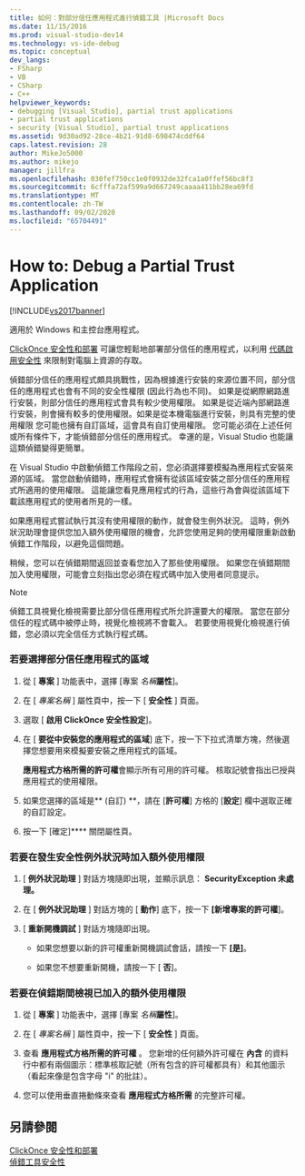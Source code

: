 ```yaml
---
title: 如何：對部分信任應用程式進行偵錯工具 |Microsoft Docs
ms.date: 11/15/2016
ms.prod: visual-studio-dev14
ms.technology: vs-ide-debug
ms.topic: conceptual
dev_langs:
- FSharp
- VB
- CSharp
- C++
helpviewer_keywords:
- debugging [Visual Studio], partial trust applications
- partial trust applications
- security [Visual Studio], partial trust applications
ms.assetid: 9d30ad92-28ce-4b21-91d8-698474cddf64
caps.latest.revision: 28
author: MikeJo5000
ms.author: mikejo
manager: jillfra
ms.openlocfilehash: 030fef750cc1e0f0932de32fca1a0ffef56bc8f3
ms.sourcegitcommit: 6cfffa72af599a9d667249caaaa411bb28ea69fd
ms.translationtype: MT
ms.contentlocale: zh-TW
ms.lasthandoff: 09/02/2020
ms.locfileid: "65704491"
---
```

# <a name="how-to-debug-a-partial-trust-application"></a>How to: Debug a Partial Trust Application
[!INCLUDE[vs2017banner](../includes/vs2017banner.md)]

適用於 Windows 和主控台應用程式。  
  
 [ClickOnce 安全性和部署](../deployment/clickonce-security-and-deployment.md) 可讓您輕鬆地部署部分信任的應用程式，以利用 [代碼啟用安全性](https://msdn.microsoft.com/library/859af632-c80d-4736-8d6f-1e01b09ce127) 來限制對電腦上資源的存取。  
  
 偵錯部分信任的應用程式頗具挑戰性，因為根據進行安裝的來源位置不同，部分信任的應用程式也會有不同的安全性權限 (因此行為也不同)。 如果是從網際網路進行安裝，則部分信任的應用程式會具有較少使用權限。 如果是從近端內部網路進行安裝，則會擁有較多的使用權限。如果是從本機電腦進行安裝，則具有完整的使用權限  您可能也擁有自訂區域，這會具有自訂使用權限。 您可能必須在上述任何或所有條件下，才能偵錯部分信任的應用程式。 幸運的是，Visual Studio 也能讓這類偵錯變得更簡單。  
  
 在 Visual Studio 中啟動偵錯工作階段之前，您必須選擇要模擬為應用程式安裝來源的區域。 當您啟動偵錯時，應用程式會擁有從該區域安裝之部分信任的應用程式所適用的使用權限。 這能讓您看見應用程式的行為，這些行為會與從該區域下載該應用程式的使用者所見的一樣。  
  
 如果應用程式嘗試執行其沒有使用權限的動作，就會發生例外狀況。 這時，例外狀況助理會提供您加入額外使用權限的機會，允許您使用足夠的使用權限重新啟動偵錯工作階段，以避免這個問題。  
  
 稍候，您可以在偵錯期間返回並查看您加入了那些使用權限。 如果您在偵錯期間加入使用權限，可能會立刻指出您必須在程式碼中加入使用者同意提示。  
  
> [!NOTE]
> 偵錯工具視覺化檢視需要比部分信任應用程式所允許還要大的權限。 當您在部分信任的程式碼中被停止時，視覺化檢視將不會載入。 若要使用視覺化檢視進行偵錯，您必須以完全信任方式執行程式碼。  
  
### <a name="to-choose-a-zone-for-your-partial-trust-application"></a>若要選擇部分信任應用程式的區域  
  
1. 從 [ **專案** ] 功能表中，選擇 [專案 _名稱_**屬性**]。  
  
2. 在 [ *專案名稱* ] 屬性頁中，按一下 [ **安全性** ] 頁面。  
  
3. 選取 [ **啟用 ClickOnce 安全性設定**]。  
  
4. 在 [ **要從中安裝您的應用程式的區域**] 底下，按一下下拉式清單方塊，然後選擇您想要用來模擬要安裝之應用程式的區域。  
  
     **應用程式方格所需的許可權**會顯示所有可用的許可權。 核取記號會指出已授與應用程式的使用權限。  
  
5. 如果您選擇的區域是** (自訂) **，請在 [**許可權**] 方格的 [**設定**] 欄中選取正確的自訂設定。  
  
6. 按一下 [確定]**** 關閉屬性頁。  
  
### <a name="to-add-an-extra-permission-when-a-security-exception-occurs"></a>若要在發生安全性例外狀況時加入額外使用權限  
  
1. [ **例外狀況助理** ] 對話方塊隨即出現，並顯示訊息： **SecurityException 未處理。**  
  
2. 在 [ **例外狀況助理** ] 對話方塊的 [ **動作**] 底下，按一下 **[新增專案的許可權**]。  
  
3. [ **重新開機調試** ] 對話方塊隨即出現。  
  
    - 如果您想要以新的許可權重新開機調試會話，請按一下 **[是]**。  
  
    - 如果您不想要重新開機，請按一下 [ **否**]。  
  
### <a name="to-view-extra-permissions-added-while-debugging"></a>若要在偵錯期間檢視已加入的額外使用權限  
  
1. 從 [ **專案** ] 功能表中，選擇 [專案 _名稱_**屬性**]。  
  
2. 在 [ *專案名稱* ] 屬性頁中，按一下 [ **安全性** ] 頁面。  
  
3. 查看 **應用程式方格所需的許可權** 。 您新增的任何額外許可權在 **內含** 的資料行中都有兩個圖示：標準核取記號（所有包含的許可權都具有）和其他圖示（看起來像是包含字母 "i" 的批註）。  
  
4. 您可以使用垂直捲動條來查看 **應用程式方格所需** 的完整許可權。  
  
## <a name="see-also"></a>另請參閱  
 [ClickOnce 安全性和部署](../deployment/clickonce-security-and-deployment.md)   
 [偵錯工具安全性](../debugger/debugger-security.md)
